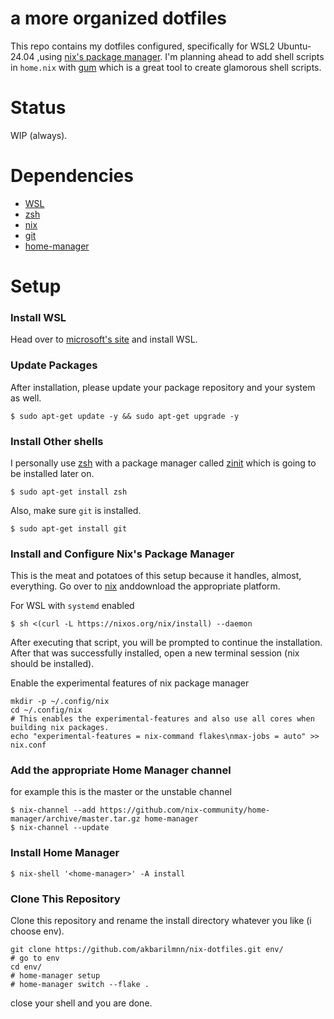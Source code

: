 # a more organized dotfiles
This repo contains my dotfiles configured, specifically for WSL2 Ubuntu-24.04 ,using [nix's package manager](https://nixos.org/download).
I'm planning ahead to add shell scripts in `home.nix` with [gum](https://github.com/charmbracelet/gum) which is a great tool 
to create glamorous shell scripts.

# Status
WIP (always).

# Dependencies 
-   [WSL](https://learn.microsoft.com/en-us/windows/wsl/install)
-   [zsh](https://github.com/zsh-users/zsh)
-   [nix](https://nixos.org/download)
-   [git](https://git-scm.com)
-   [home-manager](https://nix-community.github.io/home-manager)
# Setup 

### Install WSL 
Head over to [microsoft's site](https://learn.microsoft.com/en-us/windows/wsl/install) and install WSL.

### Update Packages 
After installation, please update your package repository and your system as well.
```
$ sudo apt-get update -y && sudo apt-get upgrade -y
```

### Install Other shells
I personally use [zsh](https://github.com/zsh-users/zsh) with a package manager called [zinit](https://github.com/zdharma-continuum/zinit) which is going to be installed later on.
```
$ sudo apt-get install zsh 
``` 

Also, make sure `git` is installed.
```
$ sudo apt-get install git
```

### Install and Configure Nix's Package Manager 
This is the meat and potatoes of this setup because it handles, almost, everything. Go over to [nix](https://nixos.org/download) anddownload the appropriate platform.

For WSL with `systemd` enabled
```
$ sh <(curl -L https://nixos.org/nix/install) --daemon
```

After executing that script, you will be prompted to continue the installation.
After that was successfully installed, open a new terminal session (nix should be installed).

Enable the experimental features of nix package manager
```
mkdir -p ~/.config/nix
cd ~/.config/nix
# This enables the experimental-features and also use all cores when building nix packages.
echo "experimental-features = nix-command flakes\nmax-jobs = auto" >> nix.conf
```
### Add the appropriate Home Manager channel 
for example this is the master or the unstable channel 
```
$ nix-channel --add https://github.com/nix-community/home-manager/archive/master.tar.gz home-manager
$ nix-channel --update
```

### Install Home Manager
```
$ nix-shell '<home-manager>' -A install
```

### Clone This Repository
Clone this repository and rename the install directory whatever you like (i choose env).
```
git clone https://github.com/akbarilmnn/nix-dotfiles.git env/
# go to env 
cd env/
# home-manager setup
# home-manager switch --flake .
```

close your shell and you are done.

